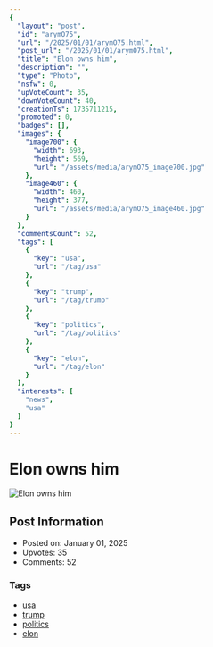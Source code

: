 ```yaml
---
{
  "layout": "post",
  "id": "arymO75",
  "url": "/2025/01/01/arymO75.html",
  "post_url": "/2025/01/01/arymO75.html",
  "title": "Elon owns him",
  "description": "",
  "type": "Photo",
  "nsfw": 0,
  "upVoteCount": 35,
  "downVoteCount": 40,
  "creationTs": 1735711215,
  "promoted": 0,
  "badges": [],
  "images": {
    "image700": {
      "width": 693,
      "height": 569,
      "url": "/assets/media/arymO75_image700.jpg"
    },
    "image460": {
      "width": 460,
      "height": 377,
      "url": "/assets/media/arymO75_image460.jpg"
    }
  },
  "commentsCount": 52,
  "tags": [
    {
      "key": "usa",
      "url": "/tag/usa"
    },
    {
      "key": "trump",
      "url": "/tag/trump"
    },
    {
      "key": "politics",
      "url": "/tag/politics"
    },
    {
      "key": "elon",
      "url": "/tag/elon"
    }
  ],
  "interests": [
    "news",
    "usa"
  ]
}
---
```


# Elon owns him

![Elon owns him](/assets/media/arymO75_image700.jpg)

## Post Information

- Posted on: January 01, 2025
- Upvotes: 35
- Comments: 52

### Tags

- [usa](/tag/usa)
- [trump](/tag/trump)
- [politics](/tag/politics)
- [elon](/tag/elon)
